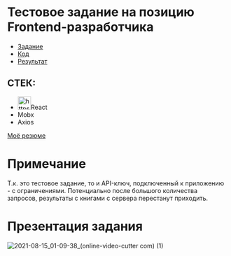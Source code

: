 # Тестовое задание на позицию Frontend-разработчика

- <a href="https://github.com/fugr-ru/frontend-javascript-test-2" target="_blank">Задание</a>
- <a href="https://github.com/evyz/react-google-books/tree/code">Код</a>
- <a href="https://evyz.github.io/react-google-books/">Результат</a>

## СТЕК:
 - <img width="30px" src="https://cdn.iconscout.com/icon/free/png-512/react-1-282599.png" alt="https://cdn.iconscout.com/icon/free/png-512/react-1-282599.png">React
 - Mobx
 - Axios

<a href="https://hh.ru/resume/6c646829ff08f4e8e20039ed1f487639793435" target="_blank">Моё резюме</a>

# Примечание
Т.к. это тестовое задание, то и API-ключ, подключенный к приложению - с ограничениями. Потенциально после большого количества запросов, результаты с книгами с сервера перестанут приходить.

# Презентация задания 

![2021-08-15_01-09-38_(online-video-cutter com) (1)](https://user-images.githubusercontent.com/73714921/129461353-0b75a92d-9422-41a9-b701-d51550e67647.gif)
